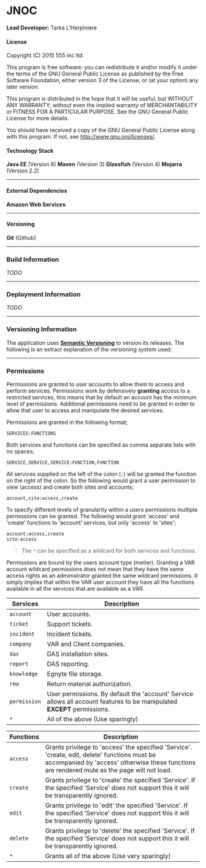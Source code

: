 # JNOC
**Lead Developer:** Tarka L'Herpiniere

#### License
Copyright (C) 2015  555 inc ltd.

This program is free software: you can redistribute it and/or modify
it under the terms of the GNU General Public License as published by
the Free Software Foundation, either version 3 of the License, or
(at your option) any later version.

This program is distributed in the hope that it will be useful,
but WITHOUT ANY WARRANTY; without even the implied warranty of
MERCHANTABILITY or FITNESS FOR A PARTICULAR PURPOSE.  See the
GNU General Public License for more details.

You should have received a copy of the GNU General Public License
along with this program.  If not, see <http://www.gnu.org/licenses/>.
 

#### Technology Stack
**Java EE** (Version 8)
**Maven** (Version 3)
**Glassfish** (Version 4)
**Mojarra** (Version 2.2)

---

#### External Dependencies
**Amazon Web Services**

---

#### Versioning
**Git** (Github)

---

### Build Information
*TODO*

---

### Deployment Information
*TODO*

---

### Versioning Information
The application uses [**Semantic Versioning**](http://semver.org/) to version its releases. The following is an extract explanation of the versioning system used;

---

### Permissions
Permissions are granted to user accounts to allow them to access and perform services. Permissions work by defensively **granting** access to a restricted services, this means that by default an account has the minimum level of permissions. Additional permissions need to be granted in order to allow that user to access and manipulate the desired services.

Permissions are granted in the following format;

```
SERVICES:FUNCTIONS
```

Both services and functions can be specified as comma separate lists with no spaces;

```
SERVICE,SERVICE,SERVICE:FUNCTION,FUNCTION
```

All services supplied on the left of the colon (`:`) will be granted the function on the right of the colon. So the following would grant a user permission to view (access) and create both sites and accounts;

```
account,site:access,create
```

To specify different levels of granularity within a users permissions multiple permissions can be granted. The following would grant 'access' and 'create' functions to 'account' services, but only 'access' to 'sites';

```
account:access,create
site:access
```

>The `*` can be specified as a wildcard for both services and functions.

Permissions are bound by the users account type (metier). Granting a VAR account wildcard permissions does not mean that they have the same access rights as an administrator granted the same wildcard permissions. It simply implies that within the VAR user account they have all the functions available in all the services that are available as a VAR.

| Services       | Description        |
|-------------- |------------------ |
| `account`      | User accounts.     |
| `ticket`       | Support tickets.    |
| `incident`     | Incident tickets.  |
| `company`      | VAR and Client companies. |
| `das`          | DAS installation sites. |
| `report`       | DAS reporting. |
| `knowledge`    | Egnyte file storage. |
| `rma`          | Return material authorization. |
| `permission`   | User permissions. By default the 'account' Service allows all account features to be manipulated **EXCEPT** permissions. |
| `*`            | All of the above (Use sparingly) |


| Functions     | Description        |
|-------------- |------------------ |
| `access`        | Grants privilege to 'access' the specified 'Service'. 'create, edit, delete' functions must be accompanied by 'access' otherwise these functions are rendered mute as the page will not load. |
| `create`        | Grants privilege to 'create' the specified 'Service'. If the specified 'Service' does not support this it will be transparently ignored. |
| `edit`          | Grants privilege to 'edit' the specified 'Service'. If the specified 'Service' does not support this it will be transparently ignored.  |
| `delete`        | Grants privilege to 'delete' the specified 'Service'. If the specified 'Service' does not support this it will be transparently ignored. |
| `*`             | Grants all of the above (Use very sparingly) |


